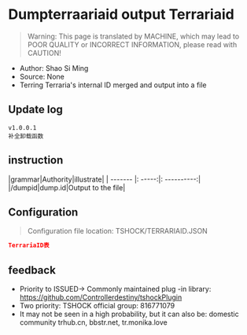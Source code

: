 # Dumpterraariaid output Terrariaid

> Warning: This page is translated by MACHINE, which may lead to POOR QUALITY or INCORRECT INFORMATION, please read with CAUTION!


- Author: Shao Si Ming
- Source: None
- Terring Terraria's internal ID merged and output into a file

## Update log

```
v1.0.0.1
补全卸载函数
```

## instruction

|grammar|Authority|illustrate|
| ------- |: -----:|: ----------:|
|/dumpid|dump.id|Output to the file|

## Configuration
> Configuration file location: TSHOCK/TERRARIAID.JSON
```json
TerrariaID表
```
## feedback
- Priority to ISSUED-> Commonly maintained plug -in library: https://github.com/Controllerdestiny/tshockPlugin
- Two priority: TSHOCK official group: 816771079
- It may not be seen in a high probability, but it can also be: domestic community trhub.cn, bbstr.net, tr.monika.love